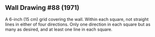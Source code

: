 ## Wall Drawing #88 (1971)

A 6-inch (15 cm) grid covering the wall. Within each square, not straight lines in either of four directions. Only one direction in each square but as many as desired, and at least one line in each square.
